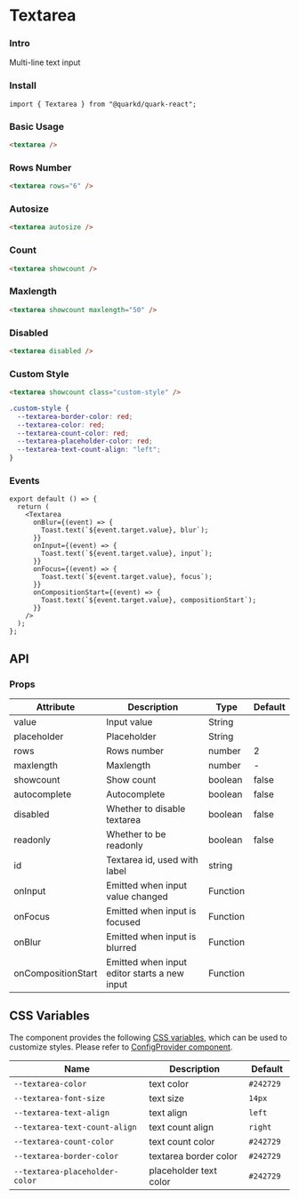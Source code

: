 # Textarea

### Intro

Multi-line text input

### Install

```tsx
import { Textarea } from "@quarkd/quark-react";
```

### Basic Usage

```html
<textarea />
```

### Rows Number

```html
<textarea rows="6" />
```

### Autosize

```html
<textarea autosize />
```

### Count

```html
<textarea showcount />
```

### Maxlength

```html
<textarea showcount maxlength="50" />
```

### Disabled

```html
<textarea disabled />
```

### Custom Style

```html
<textarea showcount class="custom-style" />
```

```css
.custom-style {
  --textarea-border-color: red;
  --textarea-color: red;
  --textarea-count-color: red;
  --textarea-placeholder-color: red;
  --textarea-text-count-align: "left";
}
```

### Events

```tsx
export default () => {
  return (
    <Textarea
      onBlur={(event) => {
        Toast.text(`${event.target.value}, blur`);
      }}
      onInput={(event) => {
        Toast.text(`${event.target.value}, input`);
      }}
      onFocus={(event) => {
        Toast.text(`${event.target.value}, focus`);
      }}
      onCompositionStart={(event) => {
        Toast.text(`${event.target.value}, compositionStart`);
      }}
    />
  );
};
```

## API

### Props

| Attribute          | Description                                  | Type     | Default |
| ------------------ | -------------------------------------------- | -------- | ------- |
| value              | Input value                                  | String   |
| placeholder        | Placeholder                                  | String   |
| rows               | Rows number                                  | number   | 2       |
| maxlength          | Maxlength                                    | number   | -       |
| showcount          | Show count                                   | boolean  | false   |
| autocomplete       | Autocomplete                                 | boolean  | false   |
| disabled           | Whether to disable textarea                  | boolean  | false   |
| readonly           | Whether to be readonly                       | boolean  | false   |
| id                 | Textarea id, used with label                 | string   |
| onInput            | Emitted when input value changed             | Function |
| onFocus            | Emitted when input is focused                | Function |
| onBlur             | Emitted when input is blurred                | Function |
| onCompositionStart | Emitted when input editor starts a new input | Function |

## CSS Variables

The component provides the following [CSS variables](https://developer.mozilla.org/zh-CN/docs/Web/CSS/Using_CSS_custom_properties), which can be used to customize styles. Please refer to [ConfigProvider component](#/zh-CN/guide/theme).

| Name                           | Description            | Default    |
| ------------------------------ | ---------------------- | ---------- |
| `--textarea-color`             | text color             | `#242729 ` |
| `--textarea-font-size`         | text size              | `14px`     |
| `--textarea-text-align`        | text align             | `left`     |
| `--textarea-text-count-align`  | text count align       | `right`    |
| `--textarea-count-color`       | text count color       | `#242729`  |
| `--textarea-border-color`      | textarea border color  | `#242729`  |
| `--textarea-placeholder-color` | placeholder text color | `#242729`  |
